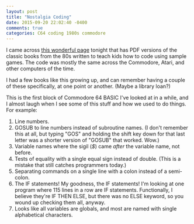 ```yaml
---
layout: post
title: "Nostalgia Coding"
date: 2015-09-20 22:02:40 -0400
comments: true
categories: C64 coding 1980s commodore
---
```

I came across [this wonderful page](http://mocagh.org/loadpage.php?getcompany=usborne-hayeshttp://mocagh.org/loadpage.php?getcompany=usborne-hayes) tonight that has PDF versions of the classic books from the 80s written to teach kids how to code using sample games.  The code was mostly the same across the Commodore, Atari, and other computers of the time.

I had a few books like this growing up, and can remember having a couple of these specifically, at one point or another.  (Maybe a library loan?)

This is the first block of Commodore 64 BASIC I've looked at in a while, and I almost laugh when I see some of this stuff and how we used to do things.  For example:

1. Line numbers.
2. GOSUB to line numbers instead of subroutine names. (I don't remember this at all, but typing "GOS" and holding the shift key down for that last letter was a shorter version of "GOSUB" that worked.  Wow.)
3. Variable names where the sigil (_$_) came _after_ the variable name, not before.
4. Tests of equality with a single equal sign instead of double. (This is a mistake that still catches programmers today.)
5. Separating commands on a single line with a colon instead of a semi-colon.
6. The IF statements! My goodness, the IF statements!  I'm looking at one program where 115 lines in a row are IF statements.  Functionally, I believe they're IF THEN ELSE, but there was no ELSE keyword, so you wound up checking them all, anyway.
7. Looks like all variables are globals, and most are named with single alphabetical characters.


